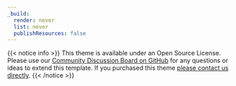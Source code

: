```yaml
---
_build:
  render: never
  list: never
  publishResources: false
---
```


{{< notice info >}}
This theme is available under an Open Source License. Please use our [Community Discussion Board on GitHub](https://github.com/gethugothemes/documentation/discussions) for any questions or ideas to extend this template. If you purchased this theme <a  href="javascript:void(0);" onclick="Beacon('open')">please contact us directly</a>.
{{< /notice >}}